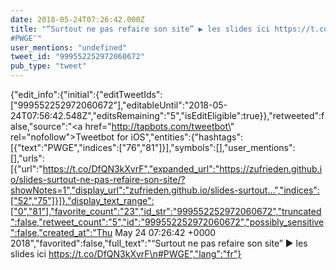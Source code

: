 ```yaml
---
date: 2018-05-24T07:26:42.000Z
title: "“Surtout ne pas refaire son site” ▶️ les slides ici https://t.co/DfQN3kXvrF
#PWGE″"
user_mentions: "undefined"
tweet_id: "999552252972060672"
pub_type: "tweet"
---
```

{"edit_info":{"initial":{"editTweetIds":["999552252972060672"],"editableUntil":"2018-05-24T07:56:42.548Z","editsRemaining":"5","isEditEligible":true}},"retweeted":false,"source":"<a href=\"http://tapbots.com/tweetbot\" rel=\"nofollow\">Tweetbot for iΟS</a>","entities":{"hashtags":[{"text":"PWGE","indices":["76","81"]}],"symbols":[],"user_mentions":[],"urls":[{"url":"https://t.co/DfQN3kXvrF","expanded_url":"https://zufrieden.github.io/slides-surtout-ne-pas-refaire-son-site/?showNotes=1","display_url":"zufrieden.github.io/slides-surtout…","indices":["52","75"]}]},"display_text_range":["0","81"],"favorite_count":"23","id_str":"999552252972060672","truncated":false,"retweet_count":"5","id":"999552252972060672","possibly_sensitive":false,"created_at":"Thu May 24 07:26:42 +0000 2018","favorited":false,"full_text":"“Surtout ne pas refaire son site” ▶️ les slides ici https://t.co/DfQN3kXvrF\n#PWGE","lang":"fr"}
